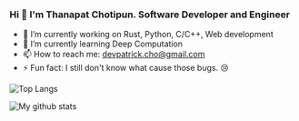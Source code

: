 ### Hi 👋 I'm Thanapat Chotipun. Software Developer and Engineer

<!--
**PatrickChoDev/PatrickChoDev** is a ✨ _special_ ✨ repository because its `README.md` (this file) appears on your GitHub profile.

Here are some ideas to get you started: -->

- 🔭 I’m currently working on Rust, Python, C/C++, Web development
- 🌱 I’m currently learning Deep Computation
- 📫 How to reach me: [devpatrick.cho@gmail.com](mailto:devpatrick.cho@gmail.com)
- ⚡ Fun fact: I still don't know what cause those bugs. :cry:

![Top Langs](https://github-readme-stats.vercel.app/api/top-langs/?username=PatrickChoDev&theme=dark&layout=compact)

![My github stats](https://github-readme-stats.vercel.app/api?username=PatrickChoDev&show_icons=true&theme=dark)
